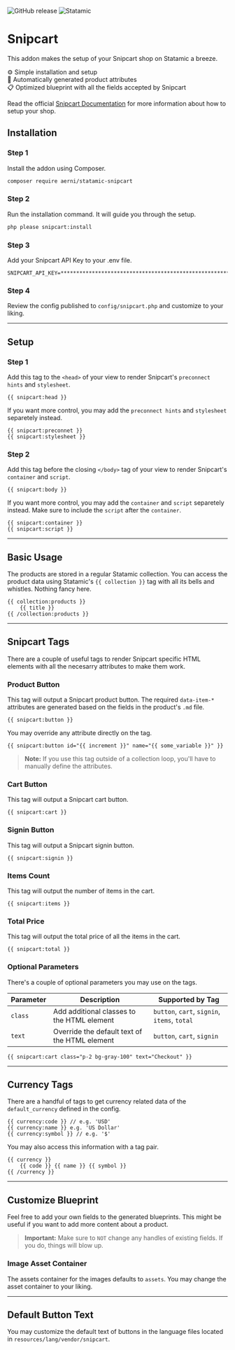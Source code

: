 ![GitHub release](https://flat.badgen.net/github/release/aerni/statamic-snipcart)
![Statamic](https://flat.badgen.net/badge/Statamic/3.0+/FF269E)

# Snipcart
This addon makes the setup of your Snipcart shop on Statamic a breeze.

⚙️ Simple installation and setup  
🛒 Automatically generated product attributes  
📋 Optimized blueprint with all the fields accepted by Snipcart

Read the official [Snipcart Documentation](https://docs.snipcart.com/v3/) for more information about how to setup your shop.

## Installation

### Step 1

Install the addon using Composer.

```bash
composer require aerni/statamic-snipcart
```

### Step 2

Run the installation command. It will guide you through the setup.

```bash
php please snipcart:install
```

### Step 3

Add your Snipcart API Key to your .env file.

```env
SNIPCART_API_KEY=************************************************************************
```

### Step 4

Review the config published to `config/snipcart.php` and customize to your liking.

***

## Setup

### Step 1

Add this tag to the `<head>` of your view to render Snipcart's `preconnect hints` and `stylesheet`.

```template
{{ snipcart:head }}
```

If you want more control, you may add the `preconnect hints` and `stylesheet` separetely instead.

```template
{{ snipcart:preconnet }}
{{ snipcart:stylesheet }}
```

### Step 2

Add this tag before the closing `</body>` tag of your view to render Snipcart's `container` and `script`.

```template
{{ snipcart:body }}
```

If you want more control, you may add the `container` and `script` separetely instead. Make sure to include the `script` after the `container`.

```template
{{ snipcart:container }}
{{ snipcart:script }}
```

***

## Basic Usage

The products are stored in a regular Statamic collection. You can access the product data using Statamic's `{{ collection }}` tag with all its bells and whistles. Nothing fancy here.

```template
{{ collection:products }}
    {{ title }}
{{ /collection:products }}
```

***

## Snipcart Tags

There are a couple of useful tags to render Snipcart specific HTML elements with all the necesarry attributes to make them work.

### Product Button

This tag will output a Snipcart product button. The required `data-item-*` attributes are generated based on the fields in the product's `.md` file.

```template
{{ snipcart:button }}
```

You may override any attribute directly on the tag.

```template
{{ snipcart:button id="{{ increment }}" name="{{ some_variable }}" }}
```

>**Note:** If you use this tag outside of a collection loop, you'll have to manually define the attributes.

### Cart Button

This tag will output a Snipcart cart button.

```template
{{ snipcart:cart }}
```

### Signin Button

This tag will output a Snipcart signin button.

```template
{{ snipcart:signin }}
```

### Items Count

This tag will output the number of items in the cart.

```template
{{ snipcart:items }}
```

### Total Price

This tag will output the total price of all the items in the cart.

```template
{{ snipcart:total }}
```

### Optional Parameters

There's a couple of optional parameters you may use on the tags.

| Parameter | Description | Supported by Tag |
|-----------|-------------|--------------|
`class` | Add additional classes to the HTML element | `button`, `cart`, `signin`, `items`, `total`
`text`  | Override the default text of the HTML element | `button`, `cart`, `signin`

```template
{{ snipcart:cart class="p-2 bg-gray-100" text="Checkout" }}
```

***

## Currency Tags

There are a handful of tags to get currency related data of the `default_currency` defined in the config.

```template
{{ currency:code }} // e.g. 'USD'
{{ currency:name }} e.g. 'US Dollar'
{{ currency:symbol }} // e.g. '$'
```

You may also access this information with a tag pair.

```template
{{ currency }}
    {{ code }} {{ name }} {{ symbol }}
{{ /currency }}
```

***

## Customize Blueprint

Feel free to add your own fields to the generated blueprints. This might be useful if you want to add more content about a product.
>**Important:** Make sure to `NOT` change any handles of existing fields. If you do, things will blow up.

### Image Asset Container

The assets container for the images defaults to `assets`. You may change the asset container to your liking.

***

## Default Button Text

You may customize the default text of buttons in the language files located in `resources/lang/vendor/snipcart`.
